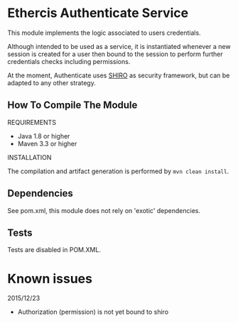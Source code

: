 Ethercis Authenticate Service
=============================

This module implements the logic associated to users credentials.

Although intended to be used as a service, it is instantiated whenever a new session is created for a user then bound to the session to perform further credentials checks including permissions.

At the moment, Authenticate uses [SHIRO](http://shiro.apache.org/) as security framework, but can be adapted to any
other strategy.

How To Compile The Module
-------------------------
REQUIREMENTS

- Java 1.8 or higher
- Maven 3.3 or higher

INSTALLATION

The compilation and artifact generation is performed by `mvn clean install`.

Dependencies
------------
See pom.xml, this module does not rely on 'exotic' dependencies.

Tests
-----

Tests are disabled in POM.XML.

Known issues
============

2015/12/23

- Authorization (permission) is not yet bound to shiro

